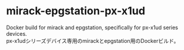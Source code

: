 # mirack-epgstation-px-x1ud
Docker build for mirack and epgstation, specifically for px-x1ud series devices.   
px-x1udシリーズデバイス専用のmirackとepgstation用のDockerビルド。
